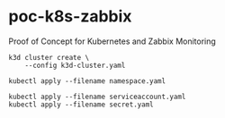 # poc-k8s-zabbix

Proof of Concept for Kubernetes and Zabbix Monitoring

```
k3d cluster create \
    --config k3d-cluster.yaml

kubectl apply --filename namespace.yaml

kubectl apply --filename serviceaccount.yaml
kubectl apply --filename secret.yaml
```
